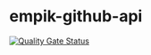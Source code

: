 # empik-github-api

[![Quality Gate Status](https://sonarcloud.io/api/project_badges/measure?project=pajelonek_empik-github-api&metric=alert_status)](https://sonarcloud.io/summary/new_code?id=pajelonek_empik-github-api)
